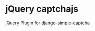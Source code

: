 jQuery captchajs
=======

 jQuery Plugin for [django-simple-captcha](https://github.com/mbi/django-simple-captcha) 
